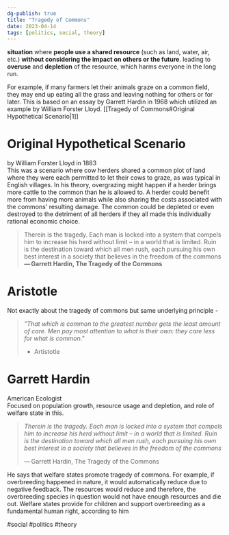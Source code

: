 ```yaml
---  
dg-publish: true  
title: "Tragedy of Commons"  
date: 2023-04-14  
tags: [politics, social, theory]  
---  
```

  
**situation** where **people use a shared resource** (such as land, water, air, etc.) **without considering the impact on others or the future**. leading to **overuse** and **depletion** of the resource, which harms everyone in the long run.   
  
  
  
For example, if many farmers let their animals graze on a common field, they may end up eating all the grass and leaving nothing for others or for later. This is based on an essay by Garrett Hardin in 1968 which utilized an example by William Forster Lloyd. [[Tragedy of Commons#Original Hypothetical Scenario|1]]  
  
  
  
# Original Hypothetical Scenario   
by William Forster Lloyd in 1883   
This was a scenario where cow herders shared a common plot of land where they were each permitted to let their cows to graze, as was typical in English villages. In his theory, overgrazing might happen if a herder brings more cattle to the common than he is allowed to. A herder could benefit more from having more animals while also sharing the costs associated with the commons' resulting damage. The common could be depleted or even destroyed to the detriment of all herders if they all made this individually rational economic choice.  
  
  
> Therein is the tragedy. Each man is locked into a system that compels him to increase his herd without limit – in a world that is limited. Ruin is the destination toward which all men rush, each pursuing his own best interest in a society that believes in the freedom of the commons  
	 **— Garrett Hardin, The Tragedy of the Commons**  
  
# Aristotle  
Not exactly about the tragedy of commons but same underlying principle -   
>*"That which is common to the greatest number gets the least amount of care. Men pay most attention to what is their own: they care less for what is common."*  
>- Artistotle  
  
  
# Garrett Hardin   
American Ecologist  
Focused on population growth, resource usage and depletion, and role of welfare state in this.   
  
> *Therein is the tragedy. Each man is locked into a system that compels him to increase his herd without limit – in a world that is limited. Ruin is the destination toward which all men rush, each pursuing his own best interest in a society that believes in the freedom of the commons*  
>   
> — Garrett Hardin, The Tragedy of the Commons  
  
He says that welfare states promote tragedy of commons. For example, if overbreeding happened in nature, it would automatically reduce due to negative feedback. The resources would reduce and therefore, the overbreeding species in question would not have enough resources and die out. Welfare states provide for children and support overbreeding as a fundamental human right, according to him   
  
#social #politics #theory   
  
